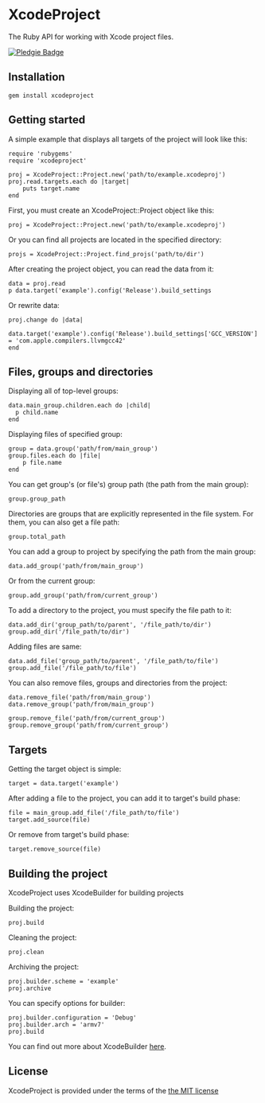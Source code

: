 XcodeProject
===
The Ruby API for working with Xcode project files.

[![Pledgie Badge][pledgie_img]][pledgie]

Installation
---
`gem install xcodeproject`

Getting started
---
A simple example that displays all targets of the project will look like this:

	require 'rubygems'
	require 'xcodeproject'

	proj = XcodeProject::Project.new('path/to/example.xcodeproj')
	proj.read.targets.each do |target|
		puts target.name
	end

First, you must create an XcodeProject::Project object like this:

	proj = XcodeProject::Project.new('path/to/example.xcodeproj')

Or you can find all projects are located in the specified directory:

	projs = XcodeProject::Project.find_projs('path/to/dir')

After creating the project object, you can read the data from it:

	data = proj.read
	p data.target('example').config('Release').build_settings

Or rewrite data:

	proj.change do |data|
		data.target('example').config('Release').build_settings['GCC_VERSION'] = 'com.apple.compilers.llvmgcc42'
	end

Files, groups and directories
---
Displaying all of top-level groups:

	data.main_group.children.each do |child|
	  p child.name
	end

Displaying files of specified group:

	group = data.group('path/from/main_group')
	group.files.each do |file|
		p file.name
	end

You can get group's (or file's) group path (the path from the main group):

	group.group_path

Directories are groups that are explicitly represented in the file system. For them, you can also get a file path:

	group.total_path

You can add a group to project by specifying the path from the main group:

	data.add_group('path/from/main_group')

Or from the current group:
	
	group.add_group('path/from/current_group')

To add a directory to the project, you must specify the file path to it:

	data.add_dir('group_path/to/parent', '/file_path/to/dir')
	group.add_dir('/file_path/to/dir')

Adding files are same:

	data.add_file('group_path/to/parent', '/file_path/to/file')
	group.add_file('/file_path/to/file')

You can also remove files, groups and directories from the project:

	data.remove_file('path/from/main_group')
	data.remove_group('path/from/main_group')

	group.remove_file('path/from/current_group')
	group.remove_group('path/from/current_group')

Targets
---
Getting the target object is simple:

	target = data.target('example')

After adding a file to the project, you can add it to target's build phase:

	file = main_group.add_file('/file_path/to/file')
	target.add_source(file)

Or remove from target's build phase:

	target.remove_source(file)

Building the project
---
XcodeProject uses XcodeBuilder for building projects

Building the project:

	proj.build

Cleaning the project:

	proj.clean

Archiving the project:

	proj.builder.scheme = 'example'
	proj.archive

You can specify options for builder:

	proj.builder.configuration = 'Debug'
	proj.builder.arch = 'armv7'
	proj.build

You can find out more about XcodeBuilder [here][xcodebuilder].

License
---
XcodeProject is provided under the terms of the [the MIT license][license]

[xcodebuilder]:https://github.com/lukeredpath/xcodebuild-rb
[license]:http://www.opensource.org/licenses/MIT
[pledgie]:http://pledgie.com/campaigns/17599
[pledgie_img]:http://www.pledgie.com/campaigns/17599.png?skin_name=chrome
